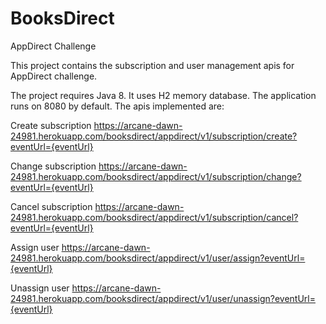 # BooksDirect
AppDirect Challenge

This project contains the subscription and user management apis for AppDirect challenge.

The project requires Java 8. It uses H2 memory database. The application runs on 8080 by default. The apis implemented are:

Create subscription 
https://arcane-dawn-24981.herokuapp.com/booksdirect/appdirect/v1/subscription/create?eventUrl={eventUrl}

Change subscription
https://arcane-dawn-24981.herokuapp.com/booksdirect/appdirect/v1/subscription/change?eventUrl={eventUrl}

Cancel subscription
https://arcane-dawn-24981.herokuapp.com/booksdirect/appdirect/v1/subscription/cancel?eventUrl={eventUrl}

Assign user 
https://arcane-dawn-24981.herokuapp.com/booksdirect/appdirect/v1/user/assign?eventUrl={eventUrl}

Unassign user
https://arcane-dawn-24981.herokuapp.com/booksdirect/appdirect/v1/user/unassign?eventUrl={eventUrl}

